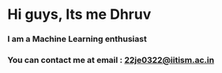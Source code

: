 # Hi guys, Its me Dhruv

### I am a Machine Learning enthusiast

### You can contact me at email : 22je0322@iitism.ac.in
